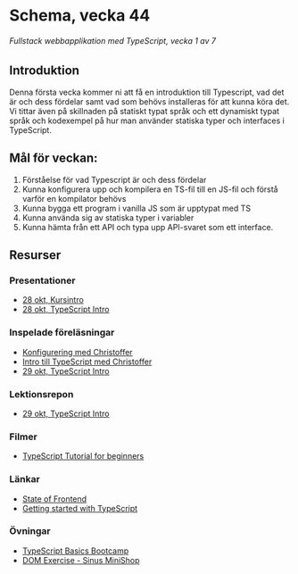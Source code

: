 # Schema, vecka 44
###### Fullstack webbapplikation med TypeScript, vecka 1 av 7

## Introduktion

Denna första vecka kommer ni att få en introduktion till Typescript, vad det är och dess fördelar samt vad som behövs installeras för att kunna köra det. 
Vi tittar även på skillnaden på statiskt typat språk och ett dynamiskt typat språk och kodexempel på hur man använder statiska typer och interfaces i TypeScript.


## Mål för veckan:

1. Förståelse för vad Typescript är och dess fördelar
2. Kunna konfigurera upp och kompilera en TS-fil till en JS-fil och förstå varför en kompilator behövs
3. Kunna bygga ett program i vanilla JS som är upptypat med TS
4. Kunna använda sig av statiska typer i variabler
5. Kunna hämta från ett API och typa upp API-svaret som ett interface.


## Resurser

### Presentationer
* [28 okt, Kursintro](https://docs.google.com/presentation/d/1h_AZq_HH-i8O63R87fyxknLDdIYXVRLR/edit?usp=sharing&ouid=117251319654116712560&rtpof=true&sd=true)
* [28 okt, TypeScript Intro](https://docs.google.com/presentation/d/1h_AZq_HH-i8O63R87fyxknLDdIYXVRLR/edit?usp=sharing&ouid=117251319654116712560&rtpof=true&sd=true)


### Inspelade föreläsningar
* [Konfigurering med Christoffer](https://vimeo.com/777907090/f9f008f064)
* [Intro till TypeScript med Christoffer](https://vimeo.com/777906914/f9fc0538d7)
* [29 okt, TypeScript Intro]()

### Lektionsrepon
* [29 okt, TypeScript Intro](https://github.com/fu-fullstack-fe23/week-44-lecture-typescript-basics)

### Filmer
* [TypeScript Tutorial for beginners](https://www.youtube.com/watch?v=d56mG7DezGs&t=1203s)

### Länkar
* [State of Frontend](https://tsh.io/state-of-frontend/)
* [Getting started with TypeScript](https://drive.google.com/file/d/0B98lNJRzLBMST1BZcm1CbGdEc1k/view?usp=sharing&resourcekey=0-JqJ5WaSSh7uLcScFKqMpxg)

### Övningar
* [TypeScript Basics Bootcamp](https://github.com/fu-fullstack-fe23/week-44-exercise-typescript-basics-bootcamp/tree/main)
* [DOM Exercise - Sinus MiniShop](https://github.com/Santosnr6/SinusMiniShop)







